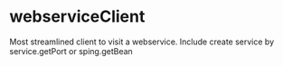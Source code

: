 # webserviceClient
Most streamlined client to visit a webservice. Include create service by service.getPort or sping.getBean
